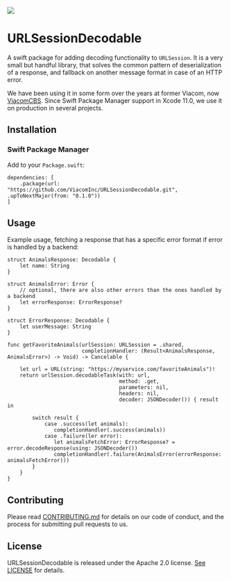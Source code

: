 ![](https://github.com/ViacomInc/URLSessionDecodable/workflows/Run%20tests/badge.svg?branch=master)

# URLSessionDecodable

A swift package for adding decoding functionality to `URLSession`. It is a very small but handful library, that solves the common pattern of deserialization of a response, and fallback on another message format in case of an HTTP error.

We have been using it in some form over the years at former Viacom, now [ViacomCBS](https://www.viacomcbs.com/). Since Swift Package Manager support in Xcode 11.0, we use it on production in several projects.

## Installation

### Swift Package Manager

Add to your `Package.swift`:

```
dependencies: [
    .package(url: "https://github.com/ViacomInc/URLSessionDecodable.git", .upToNextMajor(from: "0.1.0"))
]
```

## Usage

Example usage, fetching a response that has a specific error format if error is handled by a backend:

```
struct AnimalsResponse: Decodable {
    let name: String
}

struct AnimalsError: Error {
    // optional, there are also other errors than the ones handled by a backend 
    let errorResponse: ErrorResponse? 
}

struct ErrorResponse: Decodable {
    let userMessage: String
}

func getFavoriteAnimals(urlSession: URLSession = .shared,
                        completionHandler: (Result<AnimalsResponse, AnimalsError>) -> Void) -> Cancelable {
	
	let url = URL(string: "https://myservice.com/favoriteAnimals")!
	return urlSession.decodableTask(with: url,
	                                method: .get,
	                                parameters: nil,
	                                headers: nil,
	                                decoder: JSONDecoder()) { result in
	    
	    switch result {
	    	case .success(let animals):
	    	   completionHandler(.success(animals))
	    	case .failure(ler error):
	    	   let animalsFetchError: ErrorResponse? = error.decodeResponse(using: JSONDecoder())
	    	   completionHandler(.failure(AnimalsError(errorResponse: animalsFetchError)))
	    }
	}
}
```

## Contributing

Please read [CONTRIBUTING.md](CONTRIBUTING.md) for details on our code of conduct, and the process for submitting pull requests to us.

## License

URLSessionDecodable is released under the Apache 2.0 license. [See LICENSE](LICENSE) for details.
